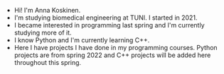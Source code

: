 - Hi! I'm Anna Koskinen.
- I'm studying biomedical engineering at TUNI. I started in 2021.
- I became interested in programming last spring and I'm currently studying more of it.
- I know Python and I'm currently learning C++.
- Here I have projects I have done in my programming courses. Python projects are from spring 2022 and C++ projects will be added here throughout this spring.
